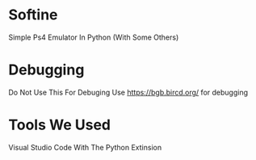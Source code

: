# Softine
Simple Ps4 Emulator In Python (With Some Others)
# Debugging
Do Not Use This For Debuging Use https://bgb.bircd.org/ for debugging
# Tools We Used
Visual Studio Code With The Python Extinsion

